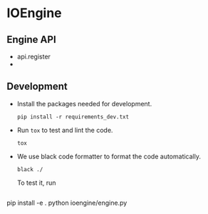 # IOEngine

## Engine API

  * api.register
  * 

## Development

- Install the packages needed for development.

  ```
  pip install -r requirements_dev.txt
  ```

- Run `tox` to test and lint the code.

  ```
  tox
  ```

- We use black code formatter to format the code automatically.

  ```
  black ./
  ```

  To test it, run 

  ```
pip install -e .
python ioengine/engine.py
  ```
